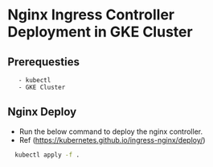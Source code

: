 # Nginx Ingress Controller Deployment in GKE Cluster

## Prerequesties
```
   - kubectl
   - GKE Cluster
```

## Nginx Deploy

  - Run the below command to deploy the nginx controller.
  - Ref (https://kubernetes.github.io/ingress-nginx/deploy/)

```bash
  kubectl apply -f .
```
